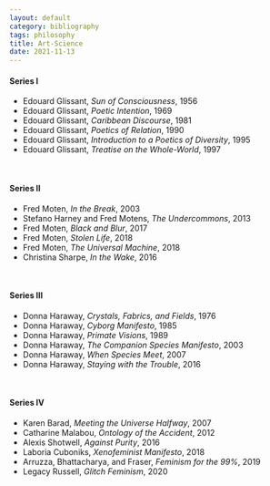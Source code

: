 ```yaml
---
layout: default
category: bibliography
tags: philosophy
title: Art-Science
date: 2021-11-13
---
```


#### Series I

* Edouard Glissant, *Sun of Consciousness*, 1956
* Edouard Glissant, *Poetic Intention*, 1969
* Edouard Glissant, *Caribbean Discourse*, 1981
* Edouard Glissant, *Poetics of Relation*, 1990
* Edouard Glissant, *Introduction to a Poetics of Diversity*, 1995
* Edouard Glissant, *Treatise on the Whole-World*, 1997

<br>

#### Series II

* Fred Moten, *In the Break*, 2003
* Stefano Harney and Fred Motens, *The Undercommons*, 2013
* Fred Moten, *Black and Blur*, 2017
* Fred Moten, *Stolen Life*, 2018
* Fred Moten, *The Universal Machine*, 2018
* Christina Sharpe, *In the Wake*, 2016

<br>

#### Series III

* Donna Haraway, *Crystals, Fabrics, and Fields*, 1976
* Donna Haraway, *Cyborg Manifesto*, 1985
* Donna Haraway, *Primate Visions*, 1989
* Donna Haraway, *The Companion Species Manifesto*, 2003
* Donna Haraway, *When Species Meet*, 2007
* Donna Haraway, *Staying with the Trouble*, 2016

<br>

#### Series IV

* Karen Barad, *Meeting the Universe Halfway*, 2007
* Catharine Malabou, *Ontology of the Accident*, 2012
* Alexis Shotwell, *Against Purity*, 2016
* Laboria Cuboniks, *Xenofeminist Manifesto*, 2018
* Arruzza, Bhattacharya, and Fraser, *Feminism for the 99%*, 2019
* Legacy Russell, *Glitch Feminism*, 2020
